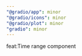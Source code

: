 ```yaml
---
"@gradio/app": minor
"@gradio/icons": minor
"@gradio/plot": minor
"gradio": minor
---
```


feat:Time range component
